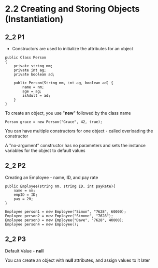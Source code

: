 # 2.2 Creating and Storing Objects (Instantiation)
## 2_2 P1
+ Constructors are used to initialize the attributes for an object

```
public Class Person
{
    private string nm;
    private int ag;
    private boolean ad;

    public Person(String nm, int ag, boolean ad) {
        name = nm;
        age = ag;
        isAdult = ad;
    }
}
```
To create an object, you use "**new**" followed by the class name
```
Person grace = new Person("Grace", 42, true);
```
You can have multiple constructors for one object - called overloading the constructor

A "no-argument" constructor has no parameters and sets the instance variables for the object to default values
## 2_2 P2
Creating an Employee - name, ID, and pay rate
```
public Employee(string nm, string ID, int payRate){
    name = nm;
    empID = ID;
    pay = 20;
}

Employee person1 = new Employee("Simon", "7628", 60000);
Employee person2 = new Employee("Simone", "7628");
Employee person3 = new Employee("Dave", "7628", 40000);
Employee person4 = new Employee();
```

## 2_2 P3
Default Value - **null**

You can create an object with **null** attributes, and assign values to it later
